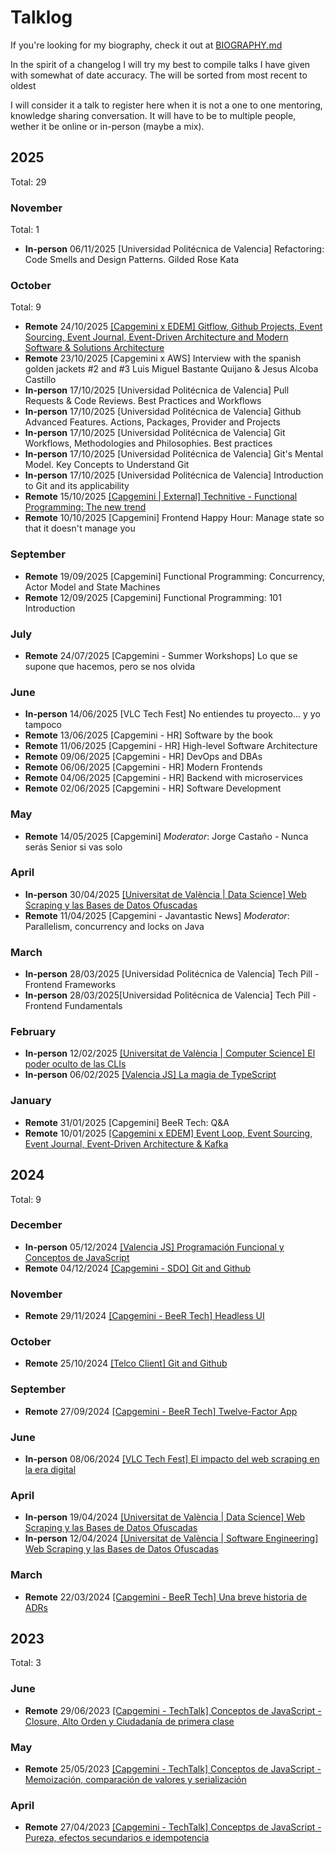 # Talklog

If you're looking for my biography, check it out at [BIOGRAPHY.md](./BIOGRAPHY.md)

In the spirit of a changelog I will try my best to compile talks I have given with somewhat of date accuracy. The will be sorted from most recent to oldest

I will consider it a talk to register here when it is not a one to one mentoring, knowledge sharing conversation. It will have to be to multiple people, wether it be online or in-person (maybe a mix).

## 2025

Total: 29

### November

Total: 1

- **In-person** 06/11/2025 [Universidad Politécnica de Valencia] Refactoring: Code Smells and Design Patterns. Gilded Rose Kata

### October

Total: 9

- **Remote** 24/10/2025 [[Capgemini x EDEM] Gitflow, Github Projects, Event Sourcing, Event Journal, Event-Driven Architecture and Modern Software & Solutions Architecture](https://github.com/jofaval/talks-about/tree/master/knowledge-sharing/event-loop)
- **Remote** 23/10/2025 [Capgemini x AWS] Interview with the spanish golden jackets #2 and #3 Luis Miguel Bastante Quijano & Jesus Alcoba Castillo
- **In-person** 17/10/2025 [Universidad Politécnica de Valencia] Pull Requests & Code Reviews. Best Practices and Workflows
- **In-person** 17/10/2025 [Universidad Politécnica de Valencia] Github Advanced Features. Actions, Packages, Provider and Projects
- **In-person** 17/10/2025 [Universidad Politécnica de Valencia] Git Workflows, Methodologies and Philosophies. Best practices
- **In-person** 17/10/2025 [Universidad Politécnica de Valencia] Git's Mental Model. Key Concepts to Understand Git
- **In-person** 17/10/2025 [Universidad Politécnica de Valencia] Introduction to Git and its applicability
- **Remote** 15/10/2025 [[Capgemini | External] Technitive - Functional Programming: The new trend](https://www.youtube.com/watch?v=7qctutx3qO4)
- **Remote** 10/10/2025 [Capgemini] Frontend Happy Hour: Manage state so that it doesn't manage you

### September

- **Remote** 19/09/2025 [Capgemini] Functional Programming: Concurrency, Actor Model and State Machines
- **Remote** 12/09/2025 [Capgemini] Functional Programming: 101 Introduction

### July

- **Remote** 24/07/2025 [Capgemini - Summer Workshops] Lo que se supone que hacemos, pero se nos olvida

### June

- **In-person** 14/06/2025 [VLC Tech Fest] No entiendes tu proyecto... y yo tampoco
- **Remote** 13/06/2025 [Capgemini - HR] Software by the book
- **Remote** 11/06/2025 [Capgemini - HR] High-level Software Architecture
- **Remote** 09/06/2025 [Capgemini - HR] DevOps and DBAs
- **Remote** 06/06/2025 [Capgemini - HR] Modern Frontends
- **Remote** 04/06/2025 [Capgemini - HR] Backend with microservices
- **Remote** 02/06/2025 [Capgemini - HR] Software Development

### May

- **Remote** 14/05/2025 [Capgemini] _Moderator_: Jorge Castaño - Nunca serás Senior si vas solo

### April

- **In-person** 30/04/2025 [[Universitat de València | Data Science] Web Scraping y las Bases de Datos Ofuscadas]((https://github.com/jofaval/talks-about/blob/master/uv/web-scraping-y-las-bases-de-datos-ofuscadas/%5BNLP%5D%20Web%20Scraping%20y%20las%20Bases%20de%20Datos%20Ofuscadas.pdf))
- **Remote** 11/04/2025 [Capgemini - Javantastic News] _Moderator_: Parallelism, concurrency and locks on Java

### March

- **In-person** 28/03/2025 [Universidad Politécnica de Valencia] Tech Pill - Frontend Frameworks
- **In-person** 28/03/2025[Universidad Politécnica de Valencia] Tech Pill - Frontend Fundamentals

### February

- **In-person** 12/02/2025 [[Universitat de València | Computer Science] El poder oculto de las CLIs](./uv/el-poder-oculto-de-las-clis)
- **In-person** 06/02/2025 [[Valencia JS] La magia de TypeScript](./tech-talks/valencia-js/la-magia-de-typescript)

### January

- **Remote** 31/01/2025 [Capgemini] BeeR Tech: Q&A
- **Remote** 10/01/2025 [[Capgemini x EDEM] Event Loop, Event Sourcing, Event Journal, Event-Driven Architecture & Kafka](https://github.com/jofaval/talks-about/tree/master/knowledge-sharing/event-loop)

## 2024

Total: 9

### December

- **In-person** 05/12/2024 [[Valencia JS] Programación Funcional y Conceptos de JavaScript](https://www.meetup.com/valenciajs/events/303901269/)
- **Remote** 04/12/2024 [[Capgemini - SDO] Git and Github](https://github.com/jofaval/talks-about/tree/master/eShop-devtalk/git-and-github)

### November

- **Remote** 29/11/2024 [[Capgemini - BeeR Tech] Headless UI](https://github.com/jofaval/talks-about/tree/master/BeeR-Tech/headless-ui)

### October

- **Remote** 25/10/2024 [[Telco Client] Git and Github](https://github.com/jofaval/talks-about/tree/master/eShop-devtalk/git-and-github)

### September

- **Remote** 27/09/2024 [[Capgemini - BeeR Tech] Twelve-Factor App](https://github.com/jofaval/talks-about/tree/master/BeeR-Tech/twelve-factor-app)

### June

- **In-person** 08/06/2024 [[VLC Tech Fest] El impacto del web scraping en la era digital](https://www.youtube.com/watch?v=APTUWZtd8RI)

### April

- **In-person** 19/04/2024 [[Universitat de València | Data Science] Web Scraping y las Bases de Datos Ofuscadas](https://github.com/jofaval/talks-about/blob/master/uv/web-scraping-y-las-bases-de-datos-ofuscadas/%5BNLP%5D%20Web%20Scraping%20y%20las%20Bases%20de%20Datos%20Ofuscadas.pdf)
- **In-person** 12/04/2024 [[Universitat de València | Software Engineering] Web Scraping y las Bases de Datos Ofuscadas](https://github.com/jofaval/talks-about/blob/master/uv/web-scraping-y-las-bases-de-datos-ofuscadas/%5BREVISED%5D%20Web%20Scraping%20y%20las%20Bases%20de%20Datos%20Ofuscadas.pdf)

### March

- **Remote** 22/03/2024 [[Capgemini - BeeR Tech] Una breve historia de ADRs](https://github.com/jofaval/talks-about/tree/master/BeeR-Tech/adrs)

## 2023

Total: 3

### June

- **Remote** 29/06/2023 [[Capgemini - TechTalk] Conceptos de JavaScript - Closure, Alto Orden y Ciudadanía de primera clase](https://github.com/jofaval/talks-about/tree/master/concepts-of-js/closure-high-order-and-first-class-citizens)

### May

- **Remote** 25/05/2023 [[Capgemini - TechTalk] Conceptos de JavaScript - Memoización, comparación de valores y serialización](https://github.com/jofaval/talks-about/tree/master/concepts-of-js/memoization-serialization-and-value-comparison)

### April

- **Remote** 27/04/2023 [[Capgemini - TechTalk] Conceptps de JavaScript - Pureza, efectos secundarios e idempotencia](https://github.com/jofaval/talks-about/tree/master/concepts-of-js/pureness-side-effects-and-idempotence)
